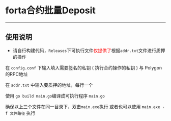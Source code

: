 # forta合约批量Deposit

----

## 使用说明

- 请自行构建代码，```Releases```下可执行文件<font color="#ff0000">仅提供了</font>根据``addr.txt``文件进行质押的操作


在 ```config.conf``` 下输入填入需要签名的私钥 ( 执行合约操作的私钥 ) 与 Polygon的RPC地址

在 ```addr.txt``` 中输入要质押的地址，每行一个

使用 ```go build main.go```编译成可执行程序 ```main.go```

确保以上三个文件在同一目录下，双击```main.exe```执行
或者也可以使用  ```main.exe -f 文件路径``` 执行